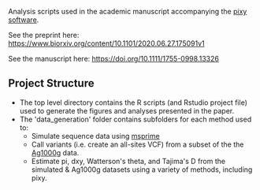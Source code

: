 Analysis scripts used in the academic manuscript accompanying the [pixy software](https://github.com/ksamuk/pixy). 

See the preprint here:
https://www.biorxiv.org/content/10.1101/2020.06.27.175091v1

See the manuscript here:
https://doi.org/10.1111/1755-0998.13326

## Project Structure

* The top level directory contains the R scripts (and Rstudio project file) used to generate the figures and analyses presented in the paper.
* The 'data_generation' folder contains subfolders for each method used to: 
  * Simulate sequence data using [msprime](https://msprime.readthedocs.io/en/stable/) 
  * Call variants (i.e. create an all-sites VCF) from a subset of the the [Ag1000g](https://www.malariagen.net/projects/ag1000g) data. 
  * Estimate pi, dxy, Watterson's theta, and Tajima's D from the simulated & Ag1000g datasets using a variety of methods, including pixy.
